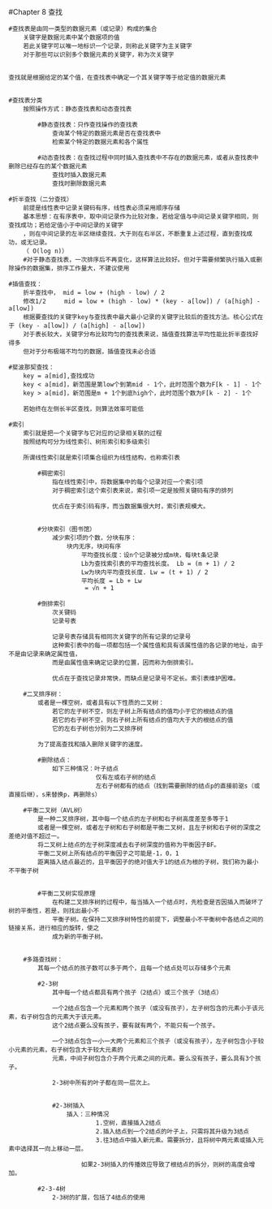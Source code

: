 #Chapter 8  查找

	#查找表是由同一类型的数据元素（或记录）构成的集合
		关键字是数据元素中某个数据项的值
		若此关键字可以唯一地标识一个记录，则称此关键字为主关键字
		对于那些可以识别多个数据元素的关键字，称为次关键字


	查找就是根据给定的某个值，在查找表中确定一个其关键字等于给定值的数据元素


	#查找表分类
		按照操作方式：静态查找表和动态查找表

			#静态查找表：只作查找操作的查找表
				查询某个特定的数据元素是否在查找表中
				检索某个特定的数据元素和各个属性

			#动态查找表：在查找过程中同时插入查找表中不存在的数据元素，或者从查找表中删除已经存在的某个数据元素
				查找时插入数据元素
				查找时删除数据元素

	#折半查找（二分查找）
		前提是线性表中记录关键码有序，线性表必须采用顺序存储
		基本思想：在有序表中，取中间记录作为比较对象，若给定值与中间记录关键字相同，则查找成功；若给定值小于中间记录的关键字
		，则在中间记录的左半区继续查找，大于则在右半区，不断重复上述过程，直到查找成功，或无记录。
		（ O(log n)）
		#对于静态查找表，一次排序后不再变化，这样算法比较好。但对于需要频繁执行插入或删除操作的数据集，排序工作量大，不建议使用

	#插值查找：
		折半查找中， mid = low + (high - low) / 2
		修改1/2     mid = low + (high - low) * (key - a[low]) / (a[high] - a[low])
		根据要查找的关键字key与查找表中最大最小记录的关键字比较后的查找方法。核心公式在于 (key - a[low]) / (a[high] - a[low])
		对于表长较大，关键字分布比较均匀的查找表来说，插值查找算法平均性能比折半查找好得多
		但对于分布极端不均匀的数据，插值查找未必合适

	#斐波那契查找：
		key = a[mid],查找成功
		key < a[mid]，新范围是第low个到第mid - 1个，此时范围个数为F[k - 1] - 1个
		key > a[mid]，新范围是m + 1个到底high个，此时范围个数为F[k - 2] - 1个

		若始终在左侧长半区查找，则算法效率可能低

	#索引
		索引就是把一个关键字与它对应的记录相关联的过程
		按照结构可分为线性索引、树形索引和多级索引

		所谓线性索引就是索引项集合组织为线性结构，也称索引表

			#稠密索引
				指在线性索引中，将数据集中的每个记录对应一个索引项
				对于稠密索引这个索引表来说，索引项一定是按照关键码有序的排列

				优点在于索引码有序，而当数据集很大时，索引表规模大。


			#分块索引（图书馆）
				减少索引项的个数，分块有序：
					块内无序，块间有序
						平均查找长度：设n个记录被分成m块，每块t条记录
						Lb为查找索引表的平均查找长度。 Lb = (m + 1) / 2
						Lw为块内平均查找长度. Lw = (t + 1) / 2
						平均长度 = Lb + Lw
						 = √n + 1

			#倒排索引
				次关键码
				记录号表

				记录号表存储具有相同次关键字的所有记录的记录号
				这种索引表中的每一项都包括一个属性值和具有该属性值的各记录的地址，由于不是由记录来确定属性值，
				而是由属性值来确定记录的位置，因而称为倒排索引。

				优点在于查找记录非常快，而缺点是记录号不定长。索引表维护困难。

		#二叉排序树：
			或者是一棵空树，或者具有以下性质的二叉树：
				若它的左子树不空，则左子树上所有结点的值均小于它的根结点的值
				若它的右子树不空，则右子树上所有结点的值均大于大的根结点的值
				它的左右子树也分别为二叉排序树

			为了提高查找和插入删除关键字的速度。

			#删除结点：
				如下三种情况：叶子结点
							仅有左或右子树的结点
							左右子树都有的结点（找到需要删除的结点p的直接前驱s（或直接后继），s来替换p，再删除s）

		#平衡二叉树（AVL树）
			是一种二叉排序树，其中每一个结点的左子树和右子树高度差至多等于1
			或者是一棵空树，或者左子树和右子树都是平衡二叉树，且左子树和右子树的深度之差绝对值不超过一。
			将二叉树上结点的左子树深度减去右子树深度的值称为平衡因子BF。
			平衡二叉树上所有结点的平衡因子之可能是-1，0，1
			距离插入结点最近的，且平衡因子的绝对值大于1的结点为根的子树，我们称为最小不平衡子树


			#平衡二叉树实现原理
				在构建二叉排序树的过程中，每当插入一个结点时，先检查是否因插入而破坏了树的平衡性，若是，则找出最小不
				平衡子树。在保持二叉排序树特性的前提下，调整最小不平衡树中各结点之间的链接关系，进行相应的旋转，使之
				成为新的平衡子树。


		#多路查找树：
			其每一个结点的孩子数可以多于两个，且每一个结点处可以存储多个元素

			#2-3树
				其中每一个结点都具有两个孩子（2结点）或三个孩子（3结点）

				一个2结点包含一个元素和两个孩子（或没有孩子），左子树包含的元素小于该元素，右子树包含的元素大于该元素。
				这个2结点要么没有孩子，要有就有两个，不能只有一个孩子。
				
				一个3结点包含一小一大两个元素和三个孩子（或没有孩子），左子树包含小于较小元素的元素，右子树包含大于较大元素的
				元素，中间子树包含介于两个元素之间的元素。要么没有孩子，要么具有3个孩子。

				2-3树中所有的叶子都在同一层次上。


				#2-3树插入
					插入：三种情况
							1.空树，直接插入2结点
							2.插入结点到一个2结点的叶子上，只需将其升级为3结点
							3.往3结点中插入新元素。需要拆分，且将树中两元素或插入元素中选择其一向上移动一层。

						如果2-3树插入的传播效应导致了根结点的拆分，则树的高度会增加。

			#2-3-4树
				2-3树的扩展，包括了4结点的使用


